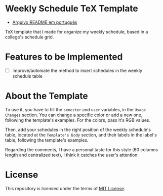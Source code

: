 # Weekly Schedule TeX Template

- [Arquivo README em português](README_PT.md)

TeX template that I made for organize my weekly schedule, based in a college's schedule grid.

# Features to be Implemented

- [ ] Improve/automate the method to insert schedules in the weekly schedule table

# About the Template

To use it, you have to fill the `semester` and `user` variables, in the `Usage Changes` section. You can change a specific color or add a new one, following the template's examples. For the colors, pass it's RGB values. 

Then, add your schedules in the right position of the weekly schedule's table, located at the `Template's Body` section, and their labels in the label's table, following the template's examples.

Regarding the comments, I have a personal taste for this style (60 columns length and centralized text), I think it catches the user's attention.

# License

This repository is licensed under the terms of [MIT License](LICENSE).
